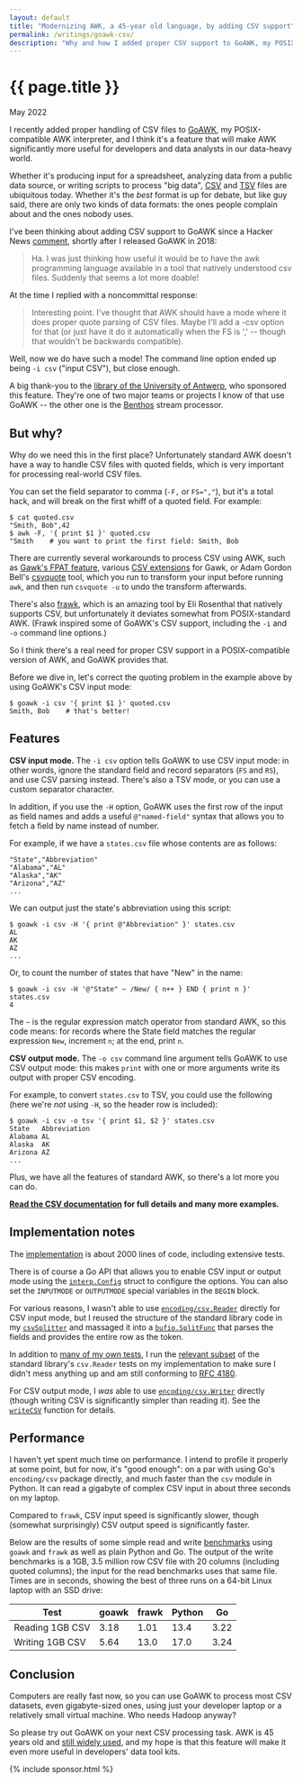 ```yaml
---
layout: default
title: "Modernizing AWK, a 45-year old language, by adding CSV support"
permalink: /writings/goawk-csv/
description: "Why and how I added proper CSV support to GoAWK, my POSIX-compatible AWK interpreter."
---
```

<h1>{{ page.title }}</h1>
<p class="subtitle">May 2022</p>


I recently added proper handling of CSV files to [GoAWK](https://github.com/benhoyt/goawk), my POSIX-compatible AWK interpreter, and I think it's a feature that will make AWK significantly more useful for developers and data analysts in our data-heavy world.

Whether it's producing input for a spreadsheet, analyzing data from a public data source, or writing scripts to process "big data", [CSV](https://en.wikipedia.org/wiki/Comma-separated_values) and [TSV](https://en.wikipedia.org/wiki/Tab-separated_values) files are ubiquitous today. Whether it's the *best* format is up for debate, but like guy said, there are only two kinds of data formats: the ones people complain about and the ones nobody uses.

I've been thinking about adding CSV support to GoAWK since a Hacker News [comment](https://news.ycombinator.com/item?id=17786824), shortly after I released GoAWK in 2018:

> Ha. I was just thinking how useful it would be to have the awk programming language available in a tool that natively understood csv files. Suddenly that seems a lot more doable!

At the time I replied with a noncommittal response:

> Interesting point. I've thought that AWK should have a mode where it does proper quote parsing of CSV files. Maybe I'll add a -csv option for that (or just have it do it automatically when the FS is ',' -- though that wouldn't be backwards compatible).

Well, now we do have such a mode! The command line option ended up being `-i csv` ("input CSV"), but close enough.

A big thank-you to the [library of the University of Antwerp](https://www.uantwerpen.be/en/library/), who sponsored this feature. They're one of two major teams or projects I know of that use GoAWK -- the other one is the [Benthos](https://github.com/benthosdev/benthos) stream processor.


## But why?

Why do we need this in the first place? Unfortunately standard AWK doesn't have a way to handle CSV files with quoted fields, which is very important for processing real-world CSV files.

You can set the field separator to comma (`-F,` or `FS=","`), but it's a total hack, and will break on the first whiff of a quoted field. For example:

```
$ cat quoted.csv
"Smith, Bob",42
$ awk -F, '{ print $1 }' quoted.csv
"Smith    # you want to print the first field: Smith, Bob
```

There are currently several workarounds to process CSV using AWK, such as [Gawk's FPAT feature](https://www.gnu.org/software/gawk/manual/html_node/Splitting-By-Content.html), various [CSV extensions](http://mcollado.z15.es/xgawk/) for Gawk, or Adam Gordon Bell's [csvquote](https://github.com/adamgordonbell/csvquote) tool, which you run to transform your input before running `awk`, and then run `csvquote -u` to undo the transform afterwards.

There's also [frawk](https://github.com/ezrosent/frawk), which is an amazing tool by Eli Rosenthal that natively supports CSV, but unfortunately it deviates somewhat from POSIX-standard AWK. (Frawk inspired some of GoAWK's CSV support, including the `-i` and `-o` command line options.)

So I think there's a real need for proper CSV support in a POSIX-compatible version of AWK, and GoAWK provides that.

Before we dive in, let's correct the quoting problem in the example above by using GoAWK's CSV input mode:

```
$ goawk -i csv '{ print $1 }' quoted.csv
Smith, Bob    # that's better!
```


## Features

**CSV input mode.** The `-i csv` option tells GoAWK to use CSV input mode: in other words, ignore the standard field and record separators (`FS` and `RS`), and use CSV parsing instead. There's also a TSV mode, or you can use a custom separator character.

In addition, if you use the `-H` option, GoAWK uses the first row of the input as field names and adds a useful `@"named-field"` syntax that allows you to fetch a field by name instead of number.

For example, if we have a `states.csv` file whose contents are as follows:

```
"State","Abbreviation"
"Alabama","AL"
"Alaska","AK"
"Arizona","AZ"
...
```

We can output just the state's abbreviation using this script:

```
$ goawk -i csv -H '{ print @"Abbreviation" }' states.csv
AL
AK
AZ
...
```

Or, to count the number of states that have "New" in the name:

```
$ goawk -i csv -H '@"State" ~ /New/ { n++ } END { print n }' states.csv
4
```

The `~` is the regular expression match operator from standard AWK, so this code means: for records where the State field matches the regular expression `New`, increment `n`; at the end, print `n`.

**CSV output mode.** The `-o csv` command line argument tells GoAWK to use CSV output mode: this makes `print` with one or more arguments write its output with proper CSV encoding.

For example, to convert `states.csv` to TSV, you could use the following (here we're *not* using `-H`, so the header row is included):

```
$ goawk -i csv -o tsv '{ print $1, $2 }' states.csv
State   Abbreviation
Alabama AL
Alaska  AK
Arizona AZ
...
```

Plus, we have all the features of standard AWK, so there's a lot more you can do.

**[Read the CSV documentation](https://github.com/benhoyt/goawk/blob/master/docs/csv.md) for full details and many more examples.**


## Implementation notes

The [implementation](https://github.com/benhoyt/goawk/pull/107) is about 2000 lines of code, including extensive tests.

There is of course a Go API that allows you to enable CSV input or output mode using the [`interp.Config`](https://pkg.go.dev/github.com/benhoyt/goawk/interp#Config) struct to configure the options. You can also set the `INPUTMODE` or `OUTPUTMODE` special variables in the `BEGIN` block.

For various reasons, I wasn't able to use [`encoding/csv.Reader`](https://pkg.go.dev/encoding/csv#Reader) directly for CSV input mode, but I reused the structure of the standard library code in my [`csvSplitter`](https://github.com/benhoyt/goawk/blob/acb9a737b8df4628a3fd980254d1b88a87e1933d/interp/io.go#L422) and massaged it into a [`bufio.SplitFunc`](https://pkg.go.dev/bufio#SplitFunc) that parses the fields and provides the entire row as the token.

In addition to [many of my own tests](https://github.com/benhoyt/goawk/blob/acb9a737b8df4628a3fd980254d1b88a87e1933d/interp/interp_test.go#L1453), I run the [relevant subset](https://github.com/benhoyt/goawk/blob/master/interp/csvreader_test.go) of the standard library's `csv.Reader` tests on my implementation to make sure I didn't mess anything up and am still conforming to [RFC 4180](https://www.rfc-editor.org/rfc/rfc4180.html).

For CSV output mode, I *was* able to use [`encoding/csv.Writer`](https://pkg.go.dev/encoding/csv#Writer) directly (though writing CSV is significantly simpler than reading it). See the [`writeCSV`](https://github.com/benhoyt/goawk/blob/acb9a737b8df4628a3fd980254d1b88a87e1933d/interp/io.go#L67) function for details.


## Performance

I haven't yet spent much time on performance. I intend to profile it properly at some point, but for now, it's "good enough": on a par with using Go's `encoding/csv` package directly, and much faster than the `csv` module in Python. It can read a gigabyte of complex CSV input in about three seconds on my laptop.

Compared to `frawk`, CSV input speed is significantly slower, though (somewhat surprisingly) CSV output speed is significantly faster.

Below are the results of some simple read and write [benchmarks](https://github.com/benhoyt/goawk/blob/master/scripts/csvbench) using `goawk` and `frawk` as well as plain Python and Go. The output of the write benchmarks is a 1GB, 3.5 million row CSV file with 20 columns (including quoted columns); the input for the read benchmarks uses that same file. Times are in seconds, showing the best of three runs on a 64-bit Linux laptop with an SSD drive:

Test            | goawk | frawk | Python |   Go
--------------- | ----- | ----- | ------ | ----
Reading 1GB CSV |  3.18 |  1.01 |   13.4 | 3.22
Writing 1GB CSV |  5.64 |  13.0 |   17.0 | 3.24


## Conclusion

Computers are really fast now, so you can use GoAWK to process most CSV datasets, even gigabyte-sized ones, using just your developer laptop or a relatively small virtual machine. Who needs Hadoop anyway?

So please try out GoAWK on your next CSV processing task. AWK is 45 years old and [still widely used](https://lwn.net/Articles/820829/), and my hope is that this feature will make it even more useful in developers' data tool kits.


{% include sponsor.html %}
